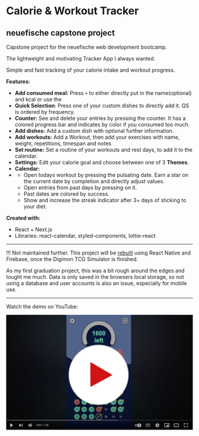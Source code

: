 # Calorie & Workout Tracker

## neuefische capstone project

Capstone project for the neuefische web development bootcamp.

The lightweight and motivating Tracker App I always wanted.

Simple and fast tracking of your calorie intake and workout progress.

**Features:**
- **Add consumed meal:** Press ```+``` to either directly put in the name(optional) and kcal or use the
- **Quick Selection**: Press one of your custom dishes to directly add it. QS is ordered by frequency.
- **Counter:** See and delete your entries by pressing the counter. It has a colored progress bar and indicates by color if you consumed too much.
- **Add dishes:** Add a custom dish with optional further information.
- **Add workouts:** Add a Workout, then add your exercises with name, weight, repetitions, timespan and notes
- **Set routine:** Set a routine of your workouts and rest days, to add it to the calendar.
- **Settings:** Edit your calorie goal and choose between one of 3 **Themes**.
- **Calendar:**
- - Open todays workout by pressing the pulsating date. Earn a star on the current date by completion and directly adjust values.
  - Open entries from past days by pressing on it.
  - Past dates are colored by success.
  - Show and increase the streak indicator after 3+ days of sticking to your diet.

**Created with:**
- React + Next.js
- Libraries: react-calendar, styled-components, lottie-react

---

!!! Not maintained further. This project will be [rebuilt](https://github.com/WE-Kaito/calorie-and-workout-tracker-mobile) using React Native and Firebase, once the Digimon TCG Simulator is finished.  

As my first graduation project, this was a bit rough around the edges and tought me much. 
Data is only saved in the browsers local storage, so not using a database and user accounts is also an issue, especially for mobile use.

---

Watch the demo on YouTube:

[![trackerVideo](./assets/thumbnail.jpg)](https://www.youtube.com/watch?v=C5IOIIUKorI)
